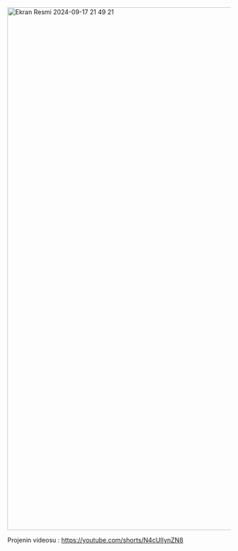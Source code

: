 
<img width="1181" alt="Ekran Resmi 2024-09-17 21 49 21" src="https://github.com/user-attachments/assets/ae537933-7ab3-41f0-81ec-d8a1780870ac">

Projenin videosu : https://youtube.com/shorts/N4cUIIynZN8
